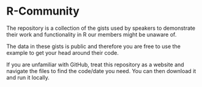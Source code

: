 # R-Community
The repository is a collection of the gists used by speakers to demonstrate their work and functionality in R our members might be unaware of. 

The data in these gists is public and therefore you are free to use the example to get your head around their code.

If you are unfamiliar with GitHub, treat this repository as a website and navigate the files to find the code/date you need. You can then download it and run it locally.
